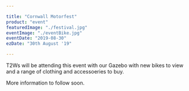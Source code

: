 ```yaml
---

title: "Cornwall Motorfest"
product: "event"
featuredImage: "./festival.jpg"
eventImage: "./eventBike.jpg"
eventDate: "2019-08-30"
ezDate: "30th August '19"

---
```


T2Ws will be attending this event with our Gazebo with new bikes to view and a range of clothing and accessoeries to buy.

More information to follow soon.